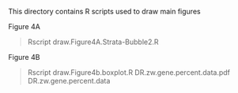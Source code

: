 This directory contains R scripts used to draw main figures



  Figure 4A
  >Rscript draw.Figure4A.Strata-Bubble2.R
  
  Figure 4B
  >Rscript draw.Figure4b.boxplot.R DR.zw.gene.percent.data.pdf DR.zw.gene.percent.data

